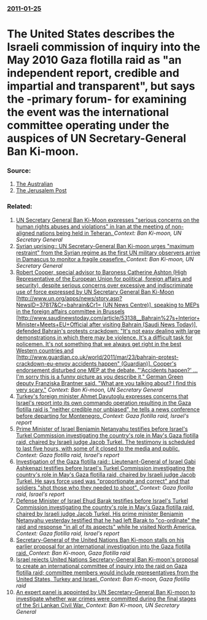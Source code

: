 ### [2011-01-25](/news/2011/01/25/index.md)

# The United States describes the Israeli commission of inquiry into the May 2010 Gaza flotilla raid as "an independent report, credible and impartial and transparent", but says the -primary forum- for examining the event was the international committee operating under the auspices of UN Secretary-General Ban Ki-moon. 




### Source:

1. [The Australian](http://www.theaustralian.com.au/news/world/israeli-probe-of-flotilla-raid-impartial-us/story-e6frg6so-1225994137109)
2. [The Jerusalem Post](http://www.jpost.com/ArtsAndCulture/Entertainment/Article.aspx?id=205102)

### Related:

1. [UN Secretary General Ban Ki-Moon expresses "serious concerns on the human rights abuses and violations" in Iran at the meeting of non-aligned nations being held in Teheran. ](/news/2012/08/29/un-secretary-general-ban-ki-moon-expresses-serious-concerns-on-the-human-rights-abuses-and-violations-in-iran-at-the-meeting-of-non-aligne.md) _Context: Ban Ki-moon, UN Secretary General_
2. [Syrian uprising:: UN Secretary-General Ban Ki-moon urges "maximum restraint" from the Syrian regime as the first UN military observers arrive in Damascus to monitor a fragile ceasefire. ](/news/2012/04/16/syrian-uprising-un-secretary-general-ban-ki-moon-urges-maximum-restraint-from-the-syrian-regime-as-the-first-un-military-observers-arriv.md) _Context: Ban Ki-moon, UN Secretary General_
3. [Robert Cooper, special advisor to Baroness Catherine Ashton (High Representative of the European Union for political, foreign affairs and security), despite serious concerns over excessive and indiscriminate use of force expressed by UN Secretary General Ban Ki-Moon [http://www.un.org/apps/news/story.asp?NewsID=37817&Cr=bahrain&Cr1= (UN News Centre)], speaking to MEPs in the foreign affairs committee in Brussels [http://www.saudinewstoday.com/article/53138__Bahrain%27s+Interior+Minister+Meets+EU+Official after visiting Bahrain (Saudi News Today)], defended Bahrain's protests crackdown: "It's not easy dealing with large demonstrations in which there may be violence. It's a difficult task for policemen. It's not something that we always get right in the best Western countries and [http://www.guardian.co.uk/world/2011/mar/23/bahrain-protest-crackdown-eu-envoy accidents happen" (Guardian)]. Cooper's endorsement disturbed one MEP at the debate. "'Accidents happen?' ... I'm sorry this is a funny picture as you describe it," German Green deputy Franziska Brantner said. "What are you talking about? I find this very scary."](/news/2011/03/22/robert-cooper-special-advisor-to-baroness-catherine-ashton-high-representative-of-the-european-union-for-political-foreign-affairs-and-se.md) _Context: Ban Ki-moon, UN Secretary General_
4. [Turkey's foreign minister Ahmet Davutoglu expresses concerns that Israel's report into its own commando operation resulting in the Gaza flotilla raid is "neither credible nor unbiased", he tells a news conference before departing for Montenegro. ](/news/2011/01/28/turkey-s-foreign-minister-ahmet-davutoalu-expresses-concerns-that-israel-s-report-into-its-own-commando-operation-resulting-in-the-gaza-flo.md) _Context: Gaza flotilla raid, Israel's report_
5. [Prime Minister of Israel Benjamin Netanyahu testifies before Israel's Turkel Commission investigating the country's role in May's Gaza flotilla raid, chaired by Israeli judge Jacob Turkel. The testimony is scheduled to last five hours, with some of it closed to the media and public. ](/news/2010/08/9/prime-minister-of-israel-benjamin-netanyahu-testifies-before-israel-s-turkel-commission-investigating-the-country-s-role-in-may-s-gaza-floti.md) _Context: Gaza flotilla raid, Israel's report_
6. [Investigation of the Gaza flotilla raid:: Lieutenant-General of Israel Gabi Ashkenazi testifies before Israel's Turkel Commission investigating the country's role in May's Gaza flotilla raid, chaired by Israeli judge Jacob Turkel. He says force used was "proportionate and correct" and that soldiers "shot those who they needed to shoot". ](/news/2010/08/11/investigation-of-the-gaza-flotilla-raid-lieutenant-general-of-israel-gabi-ashkenazi-testifies-before-israel-s-turkel-commission-investigat.md) _Context: Gaza flotilla raid, Israel's report_
7. [Defense Minister of Israel Ehud Barak testifies before Israel's Turkel Commission investigating the country's role in May's Gaza flotilla raid, chaired by Israeli judge Jacob Turkel. His prime minister Benjamin Netanyahu yesterday testified that he had left Barak to "co-ordinate" the raid and response "in all of its aspects" while he visited North America. ](/news/2010/08/10/defense-minister-of-israel-ehud-barak-testifies-before-israel-s-turkel-commission-investigating-the-country-s-role-in-may-s-gaza-flotilla-ra.md) _Context: Gaza flotilla raid, Israel's report_
8. [Secretary-General of the United Nations Ban Ki-moon stalls on his earlier proposal for an international investigation into the Gaza flotilla raid. ](/news/2010/07/22/secretary-general-of-the-united-nations-ban-ki-moon-stalls-on-his-earlier-proposal-for-an-international-investigation-into-the-gaza-flotilla.md) _Context: Ban Ki-moon, Gaza flotilla raid_
9. [Israel rejects United Nations Secretary-General Ban Ki-moon's proposal to create an international committee of inquiry into the raid on Gaza flotilla raid; committee members would include representatives from the United States, Turkey and Israel. ](/news/2010/06/6/israel-rejects-united-nations-secretary-general-ban-ki-moon-s-proposal-to-create-an-international-committee-of-inquiry-into-the-raid-on-gaza.md) _Context: Ban Ki-moon, Gaza flotilla raid_
10. [An expert panel is appointed by UN Secretary-General Ban Ki-moon to investigate whether war crimes were committed during the final stages of the Sri Lankan Civil War. ](/news/2010/06/22/an-expert-panel-is-appointed-by-un-secretary-general-ban-ki-moon-to-investigate-whether-war-crimes-were-committed-during-the-final-stages-of.md) _Context: Ban Ki-moon, UN Secretary General_
